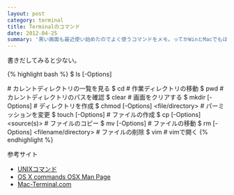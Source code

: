 ```yaml
---
layout: post
category: terminal
title: Terminalのコマンド
date: 2012-04-25
summary: '黒い画面も最近使い始めたのでよく使うコマンドをメモ。ってかWinとMacでもほとんど同じだけどたまにどっちかにしかないコマンドもあるから混乱してきた。会社もMacにしたい。'
---
```


書きだしてみると少ない。

{% highlight bash %}
$ ls [-Options] <search pattern> # カレントディレクトリの一覧を見る
$ cd <directory> # 作業ディレクトリの移動
$ pwd # カレントディレクトリのパスを確認
$ clear # 画面をクリアする
$ mkdir [-Options] <directory> # ディレクトリを作成
$ chmod [-Options] <permissions> <file/directory> # パーミッションを変更
$ touch [-Options] <filename> # ファイルの作成
$ cp [-Options] <source(s)> <target> # ファイルのコピー
$ mv [-Options] <source> <target> # ファイルの移動
$ rm [-Options] <filename/directory> # ファイルの削除
$ vim <filename> # vimで開く
{% endhighlight %}

参考サイト

* [UNIXコマンド](http://www.k-tanaka.net/unix/ 'UNIXコマンド')
* [OS X commands OSX Man Page](http://ss64.com/osx/ 'OS X commands OSX Man Page')
* [Mac-Terminal.com](http://www.mac-terminal.com/ 'Mac-Terminal.com')
